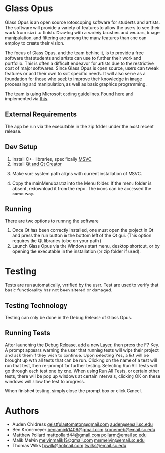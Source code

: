 # Glass Opus

Glass Opus is an open source rotoscoping software for students and artists. The software will provide a variety of features to allow the users to see their work from start to finish. Drawing with a variety brushes and vectors, image manipulation, and filtering are among the many features than one can employ to create their vision.

The focus of Glass Opus, and the team behind it, is to provide a free software that students and artists can use to further their work and portfolio. This is often a difficult endeavor for artists due to the restrictive cost of major softwares. Since Glass Opus is open source, users can tweak features or add their own to suit specific needs. It will also serve as a foundation for those who seek to improve their knowledge in image processing and manipulation, as well as basic graphics programming.

The team is using Microsoft coding guidelines. Found [here](https://www.cise.ufl.edu/~mschneid/Research/C++%20Programming%20Style%20Guidelines.htm) and implemented via [this](https://docs.microsoft.com/en-us/cpp/code-quality/using-the-cpp-core-guidelines-checkers?view=vs-2019https://docs.microsoft.com/en-us/cpp/code-quality/using-the-cpp-core-guidelines-checkers?view=vs-2019).

## External Requirements

The app be run via the executable in the zip folder under the most recent release.

## Dev Setup

1. Install C++ libraries, specifically <!--either -->[MSVC](https://visualstudio.microsoft.com/vs/features/cplusplus/)
2. Install [Qt and Qt Creator](https://www.qt.io/download-open-source?hsCtaTracking=9f6a2170-a938-42df-a8e2-a9f0b1d6cdce%7C6cb0de4f-9bb5-4778-ab02-bfb62735f3e5)
<!--3. Install [OpenCV](https://opencv.org/) libraries. [Tutorial](https://wiki.qt.io/How_to_setup_Qt_and_openCV_on_Windows_with_MSVC2017)(https://wiki.qt.io/How_to_setup_Qt_and_openCV_on_Windows) if needed.-->
3. Make sure system path aligns with current installation of <!--OpenCV and--> MSVC. <!--Verify that the includes and libs within the project file are correct.-->
<!--5. Copy the .libs from the OpenCV build folder to the highest/top directory of the build folder.-->
4. Copy the mainMenubar.txt into the Menu folder. If the menu folder is absent, redownload it from the repo. The icons can be accessed the same way.

## Running

There are two options to running the software:  
1. Once Qt <!--and the OpenCV libs have-->has been correctly installed, one must open the project in Qt and press the run button in the bottom left of the Qt gui. (This option requires the Qt libraries to be on your path.)
2. Launch Glass Opus via the Windows start menu, desktop shortcut, or by opening the executable in the installation (or zip folder if used).  

# Testing

Tests are run automatically, verified by the user. Test are used to verify that basic functionality has not been altered or damaged.

## Testing Technology

Testing can only be done in the Debug Release of Glass Opus.

## Running Tests

After launching the Debug Release, add a new Layer, then press the F7 Key. A prompt appears warning the user that running tests will wipe their project and ask them if
they wish to continue. Upon selecting Yes, a list will be brought up with all tests that can be run. Clicking on the name of a test will run that test, then re-prompt
for further testing. Selecting Run All Tests will go through each test one by one. When using Run All Tests, or certain other tests, there will be pop up windows at 
certain intervals, clicking OK on these windows will allow the test to progress. 

When finished testing, simply close the prompt box or click Cancel. 

# Authors

- Auden Childress  geistfulautomaton@gmail.com  auden@email.sc.edu
- Ben Kronemeyer   benjamink1409@gmail.com      kronemeb@email.sc.edu
- Matthew Pollard  mattpollard44@gmail.com      pollarm@email.sc.edu
- Malik Melvin     melvinmalik15@gmail.com      mmmelvin@email.sc.edu
- Thomas Wilks     tpwilk@hotmail.com           twilks@email.sc.edu
